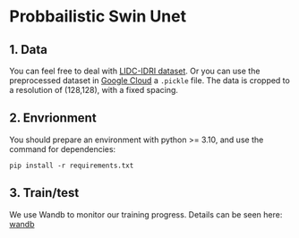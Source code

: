 # Probbailistic Swin Unet

## 1. Data
You can feel free to deal with [LIDC-IDRI dataset](https://www.cancerimagingarchive.net/collection/lidc-idri/). Or you can use the preprocessed dataset in [Google Cloud](https://drive.google.com/file/d/1VZmHbnwd-XkapzrsjL9yCrnT1ERDoqw9/view?usp=sharing) a `.pickle` file. The data is cropped to a resolution of (128,128), with a fixed spacing. 
## 2. Envrionment
You should prepare an environment with python >= 3.10, and use the command for dependencies:
```
pip install -r requirements.txt
```
## 3. Train/test
We use Wandb to monitor our training progress. Details can be seen here: [wandb](https://wandb.ai/site)
